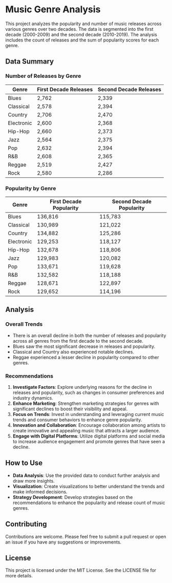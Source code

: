 # Music Genre Analysis

This project analyzes the popularity and number of music releases across various genres over two decades. The data is segmented into the first decade (2000-2009) and the second decade (2010-2019). The analysis includes the count of releases and the sum of popularity scores for each genre.

## Data Summary

### Number of Releases by Genre

| Genre       | First Decade Releases | Second Decade Releases |
|-------------|-----------------------|------------------------|
| Blues       | 2,762                 | 2,339                  |
| Classical   | 2,578                 | 2,394                  |
| Country     | 2,706                 | 2,470                  |
| Electronic  | 2,600                 | 2,368                  |
| Hip-Hop     | 2,660                 | 2,373                  |
| Jazz        | 2,564                 | 2,375                  |
| Pop         | 2,632                 | 2,394                  |
| R&B         | 2,608                 | 2,365                  |
| Reggae      | 2,519                 | 2,427                  |
| Rock        | 2,580                 | 2,286                  |

### Popularity by Genre

| Genre       | First Decade Popularity | Second Decade Popularity |
|-------------|-------------------------|--------------------------|
| Blues       | 136,816                 | 115,783                  |
| Classical   | 130,989                 | 121,022                  |
| Country     | 134,882                 | 125,286                  |
| Electronic  | 129,253                 | 118,127                  |
| Hip-Hop     | 132,678                 | 118,806                  |
| Jazz        | 129,983                 | 120,082                  |
| Pop         | 133,671                 | 119,628                  |
| R&B         | 132,582                 | 118,188                  |
| Reggae      | 128,671                 | 122,897                  |
| Rock        | 129,652                 | 114,196                  |

## Analysis

### Overall Trends
- There is an overall decline in both the number of releases and popularity across all genres from the first decade to the second decade.
- Blues saw the most significant decrease in releases and popularity.
- Classical and Country also experienced notable declines.
- Reggae experienced a lesser decline in popularity compared to other genres.

### Recommendations
1. **Investigate Factors**: Explore underlying reasons for the decline in releases and popularity, such as changes in consumer preferences and industry dynamics.
2. **Enhance Marketing**: Strengthen marketing strategies for genres with significant declines to boost their visibility and appeal.
3. **Focus on Trends**: Invest in understanding and leveraging current music trends and consumer behaviors to enhance genre popularity.
4. **Innovation and Collaboration**: Encourage collaboration among artists to create innovative and appealing music that attracts a larger audience.
5. **Engage with Digital Platforms**: Utilize digital platforms and social media to increase audience engagement and promote genres that have seen a decline.

## How to Use
- **Data Analysis**: Use the provided data to conduct further analysis and draw more insights.
- **Visualization**: Create visualizations to better understand the trends and make informed decisions.
- **Strategy Development**: Develop strategies based on the recommendations to enhance the popularity and release count of music genres.

## Contributing
Contributions are welcome. Please feel free to submit a pull request or open an issue if you have any suggestions or improvements.

## License
This project is licensed under the MIT License. See the LICENSE file for more details.
